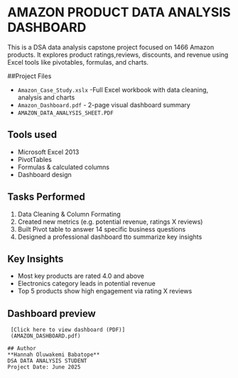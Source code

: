 # AMAZON PRODUCT DATA ANALYSIS DASHBOARD

This is a DSA data analysis capstone project focused on 1466 Amazon products. It explores product ratings,reviews, discounts, and revenue using Excel tools like pivotables, formulas, and charts.

##Project Files
- `Amazon_Case_Study.xslx` -Full Excel workbook with data cleaning, analysis and charts
- `Amazon_Dashboard.pdf` - 2-page visual dashboard summary
- `AMAZON_DATA_ANALYSIS_SHEET.PDF`

## Tools used
- Microsoft Excel 2013
- PivotTables
- Formulas & calculated columns
- Dashboard design

## Tasks Performed
1. Data Cleaning & Column Formating
2. Created new metrics (e.g. potential revenue, ratings X reviews)
3. Built Pivot table to answer 14 specific business questions
4. Designed a professional dashboard tto summarize key insights

 ## Key Insights
   - Most key products are rated 4.0 and above
   - Electronics category leads in potential revenue
   - Top 5 products show high engagement via rating X reviews
  
   ## Dashboard preview
     [Click here to view dashboard (PDF)]
     (AMAZON_DASHBOARD.pdf)

    ## Author
    **Hannah Oluwakemi Babatope**
    DSA DATA ANALYSIS STUDENT
    Project Date: June 2025
    
     

     
